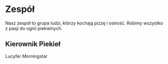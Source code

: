 # Zespół

Nasz zespół to grupa ludzi, którzy kochają pizzę i ostrość. Robimy wszystko z pasji do ognii piekielnych.

## Kierownik Piekieł

Lucyfer Morningstar

